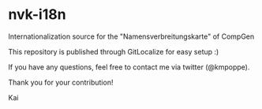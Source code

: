 # nvk-i18n
Internationalization source for the "Namensverbreitungskarte" of CompGen

This repository is published through GitLocalize for easy setup :)

If you have any questions, feel free to contact me via twitter (@kmpoppe).

Thank you for your contribution!

Kai
